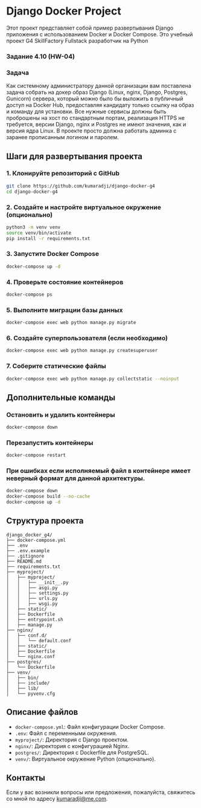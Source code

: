 # Django Docker Project

Этот проект представляет собой пример развертывания Django приложения с использованием Docker и Docker Compose.
Это учебный проект G4 SkillFactory Fullstack разработчик на Python

### Задание 4.10 (HW-04)
### Задача

Как системному администратору данной организации вам поставлена задача собрать на докер образ Django (Linux, nginx,
Django, Postgres, Gunicorn) сервера, который можно было бы выложить в публичный доступ на Docker Hub, предоставляя
кандидату только ссылку на образ и команду для установки. Все нужные сервисы должны быть проброшены на хост по
стандартным портам, реализация HTTPS не требуется, версии Django, nginx и Postgres не имеют значения, как и версия ядра
Linux. В проекте просто должна работать админка с заранее прописанным логином и паролем.

## Шаги для развертывания проекта

### 1. Клонируйте репозиторий с GitHub

```bash
git clone https://github.com/kumaradji/django-docker-g4
cd django-docker-g4
```

### 2. Создайте и настройте виртуальное окружение (опционально)

```bash
python3 -m venv venv
source venv/bin/activate
pip install -r requirements.txt
```

### 3. Запустите Docker Compose

```bash
docker-compose up -d
```

### 4. Проверьте состояние контейнеров

```bash
docker-compose ps
```

### 5. Выполните миграции базы данных

```bash
docker-compose exec web python manage.py migrate
```

### 6. Создайте суперпользователя (если необходимо)

```bash
docker-compose exec web python manage.py createsuperuser
```

### 7. Соберите статические файлы

```bash
docker-compose exec web python manage.py collectstatic --noinput
```

## Дополнительные команды

### Остановить и удалить контейнеры

```bash
docker-compose down
```

### Перезапустить контейнеры

```bash
docker-compose restart
```

### При ошибках если исполняемый файл в контейнере имеет неверный формат для данной архитектуры. 
```bash
docker-compose down
docker-compose build --no-cache
docker-compose up -d
```

## Структура проекта

```
django_docker_g4/
├── docker-compose.yml
├── .env
├── .env.example
├── .gitignore
├── README.md
├── requirements.txt
├── myproject/
│   ├── myproject/
│   │   ├── __init__.py
│   │   ├── asgi.py
│   │   ├── settings.py
│   │   ├── urls.py
│   │   ├── wsgi.py
│   ├── static/
│   ├── Dockerfile
│   ├── entrypoint.sh
│   ├── manage.py
├── nginx/
│   ├── conf.d/
│   │   └── default.conf
│   ├── static/
│   ├── Dockerfile
│   └── nginx.conf
├── postgres/
│   └── Dockerfile
├── venv/
│   ├── bin/
│   ├── include/
│   ├── lib/
│   └── pyvenv.cfg

```

## Описание файлов

- `docker-compose.yml`: Файл конфигурации Docker Compose.
- `.env`: Файл с переменными окружения.
- `myproject/`: Директория с Django проектом.
- `nginx/`: Директория с конфигурацией Nginx.
- `postgres/`: Директория с Dockerfile для PostgreSQL.
- `venv/`: Виртуальное окружение Python (опционально).

## Контакты

Если у вас возникли вопросы или предложения, пожалуйста, свяжитесь со мной по
адресу [kumaradji@me.com](mailto:admin@example.com).

```